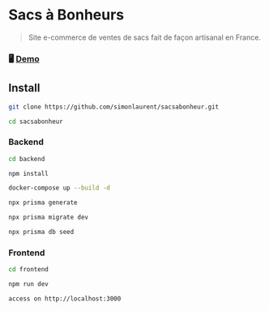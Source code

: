 # Sacs à Bonheurs
> Site e-commerce de ventes de sacs fait de façon artisanal en France.

### 🖥️ [Demo](https://sacsabonheurs.fr)

## Install
```sh
git clone https://github.com/simonlaurent/sacsabonheur.git

cd sacsabonheur
```
### Backend
```sh
cd backend

npm install

docker-compose up --build -d

npx prisma generate

npx prisma migrate dev

npx prisma db seed
```

### Frontend
```sh
cd frontend

npm run dev

access on http://localhost:3000
```
